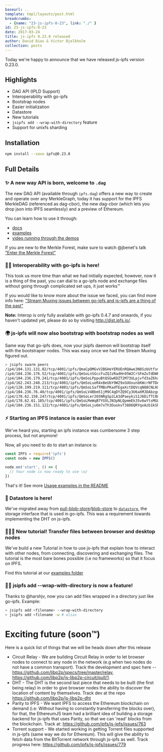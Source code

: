 ```yaml
---
baseurl: ..
template: tmpl/layouts/post.html
breadcrumbs:
  - {name: "23-js-ipfs-0-23", link: "./" }
id: 23-js-ipfs-0-23
date: 2017-03-24
title: js-ipfs 0.23.0 released
author: David Dias & Victor Bjelkholm
collection: posts
---
```


Today we're happy to announce that we have released js-ipfs version 0.23.0.

## Highlights

* DAG API (IPLD Support)
* Interoperability with go-ipfs
* Bootstrap nodes
* Easier initialization
* Datastore
* New tutorials
* `jsipfs add --wrap-with-directory` feature
* Support for unixfs sharding

## Installation

```bash
npm install --save ipfs@0.23.0
```

## Full Details

### ✨ A new way API is born, welcome to `.dag` 

The new DAG API (available through `ipfs.dag`) offers a new way to create and operate over any MerkleGraph, today it has support for the IPFS MerkleDAG (referenced as dag-cbor), the new dag-cbor (which lets you drop json into IPFS seamlessly) and a preview of Ethereum.

You can learn how to use it through:
- [docs](https://github.com/ipfs/interface-ipfs-core/tree/master/API/dag#dag-api)
- [examples](https://github.com/ipfs/js-ipfs/tree/master/examples/dag#create-and-resolve-through-graphs-with-the-dag-api) 
- [video running through the demos](https://www.youtube.com/watch?v=drULwJ_ZDRQ)

If you are new to the Merkle Forest, make sure to watch @jbenet's talk ["Enter the Merkle Forest"](https://www.youtube.com/watch?v=Bqs_LzBjQyk)

### 🙌🏽 Interoperability with go-ipfs is here! 

This took us more time than what we had initially expected, however, now it is a thing of the past, you can dial to a go-ipfs node and exchange files without going through complicated set ups, it just works™ 

If you would like to know more about the issue we faced, you can find more info here: ["Stream Muxing issues between go-ipfs and js-ipfs are a thing of the past"](https://github.com/ipfs/js-ipfs/issues/721)

**Note:** Interop is only fully available with go-ipfs 0.4.7 and onwards, if you haven't updated yet, please do so by visiting http://dist.ipfs.io/.

### 🌍 js-ipfs will now also bootstrap with bootstrap nodes as well

Same way that go-ipfs does, now your jsipfs daemon will bootstrap itself with the bootstraper nodes. This was easy once we had the Stream Muxing figured out.

```sh
> jsipfs swarm peers
/ip4/104.131.131.82/tcp/4001/ipfs/QmaCpDMGvV2BGHeYERUEnRQAwe3N8SzbUtfsmvsqQLuvuJ
/ip4/104.236.176.52/tcp/4001/ipfs/QmSoLnSGccFuZQJzRadHn95W2CrSFmZuTdDWP8HXaHca9z
/ip4/104.236.179.241/tcp/4001/ipfs/QmSoLPppuBtQSGwKDZT2M73ULpjvfd3aZ6ha4oFGL1KrGM
/ip4/162.243.248.213/tcp/4001/ipfs/QmSoLueR4xBeUbY9WZ9xGUUxunbKWcrNFTDAadQJmocnWm
/ip4/128.199.219.111/tcp/4001/ipfs/QmSoLSafTMBsPKadTEgaXctDQVcqN88CNLHXMkTNwMKPnu
/ip4/104.236.76.40/tcp/4001/ipfs/QmSoLV4Bbm51jM9C4gDYZQ9Cy3U6aXMJDAbzgu2fzaDs64
/ip4/178.62.158.247/tcp/4001/ipfs/QmSoLer265NRgSp2LA3dPaeykiS1J6DifTC88f5uVQKNAd
/ip4/178.62.61.185/tcp/4001/ipfs/QmSoLMeWqB7YGVLJN3pNLQpmmEk35v6wYtsMGLzSr5QBU3
/ip4/104.236.151.122/tcp/4001/ipfs/QmSoLju6m7xTh3DuokvT3886QRYqxAzb1kShaanJgW36yx
```

### ⚡️ Starting an IPFS instance is easier than ever

We've heard you, starting an ipfs instance was cumbersome 3 step process, but not anymore!

Now, all you need to do to start an instance is:

```javascript
const IPFS = require('ipfs')
const node = new IPFS()

node.on('start', () => {
  // Your node is now ready to use \o/
})
```

That's it! See more [Usage examples in the README](https://github.com/ipfs/js-ipfs#ipfs-core-use-ipfs-as-a-module)

### 💾 Datastore is here!

We've migrated away from [pull-blob-store](https://github.com/ipfs/interface-pull-blob-store)/[blob-store](https://github.com/maxogden/abstract-blob-store) to [`datastore`](https://github.com/ipfs/interface-datastore), the storage interface that is used in go-ipfs. This was a requirement towards implementing the DHT on js-ipfs.

### 👩🏽‍🏫 New tutorial! Transfer files between browser and desktop nodes

We've build a new Tutorial in how to use js-ipfs that explain how to interact with other nodes, from connecting, discovering and exchanging files. The tutorial is the most bare bones possible (i.e no frameworks) so that it focus on IPFS.

Find this tutorial at our [examples folder](https://github.com/ipfs/js-ipfs/tree/master/examples/transfer-files)

### 👏🏽 jsipfs add --wrap-with-directory is now a feature!

Thanks to @harshjv, now you can add files wrapped in a directory just like go-ipfs. Example:

```sh
> jsipfs add <filename> --wrap-with-directory
> jsipfs add <filename -w # alias
```

# Exciting future (soon™)

Here is a quick list of things that we will be heads down after this release

- Circuit Relay - We are building Circuit Relay in order to let browser nodes to connect to any node in the network (e.g when two nodes do not have a common transport). Track the development and spec here -- https://github.com/libp2p/specs/tree/master/relay, https://github.com/libp2p/js-libp2p-circuit/pull/1. 
- DHT - The DHT is the second last piece that needs to be built (the first being relay) in order to give browser nodes the ability to discover the location of content by themselves. Track dev at the repo https://github.com/libp2p/js-libp2p-dht
- Parity to IPFS - We want IPFS to access the Ethereum blockchain on demand (i.e: Without having to constantly transferring the blocks over), for that, the EthereumJS team had a brilliant idea of building a storage backend for js-ipfs that uses Parity, so that we can 'read' blocks from the blockchain. Track at: https://github.com/ipfs/js-ipfs/issues/763 
- Torrent support - We started working in getting Torrent files supported in js-ipfs (same way we do for Ethereum). This will give the ability to fetch data from the BitTorrent network through js-ipfs as well. Track progress here: https://github.com/ipfs/js-ipfs/issues/779
